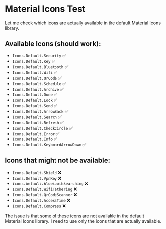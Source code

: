 # Material Icons Test

Let me check which icons are actually available in the default Material Icons library.

## Available Icons (should work):
- `Icons.Default.Security` ✅
- `Icons.Default.Key` ✅
- `Icons.Default.Bluetooth` ✅
- `Icons.Default.Wifi` ✅
- `Icons.Default.QrCode` ✅
- `Icons.Default.Schedule` ✅
- `Icons.Default.Archive` ✅
- `Icons.Default.Done` ✅
- `Icons.Default.Lock` ✅
- `Icons.Default.Send` ✅
- `Icons.Default.ArrowBack` ✅
- `Icons.Default.Search` ✅
- `Icons.Default.Refresh` ✅
- `Icons.Default.CheckCircle` ✅
- `Icons.Default.Error` ✅
- `Icons.Default.Info` ✅
- `Icons.Default.KeyboardArrowDown` ✅

## Icons that might not be available:
- `Icons.Default.Shield` ❌
- `Icons.Default.VpnKey` ❌
- `Icons.Default.BluetoothSearching` ❌
- `Icons.Default.WifiTethering` ❌
- `Icons.Default.QrCodeScanner` ❌
- `Icons.Default.AccessTime` ❌
- `Icons.Default.Compress` ❌

The issue is that some of these icons are not available in the default Material Icons library. I need to use only the icons that are actually available.
